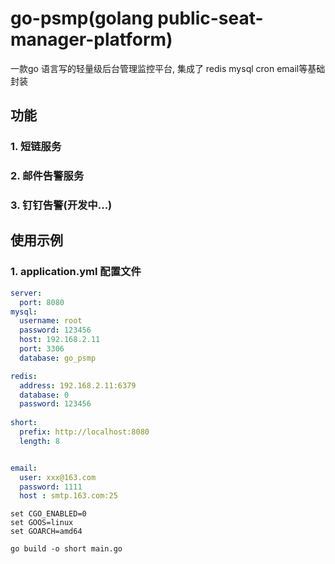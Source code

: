 # go-psmp(golang public-seat-manager-platform)

一款go 语言写的轻量级后台管理监控平台, 集成了 redis mysql cron email等基础封装
## 功能

### 1. 短链服务
### 2. 邮件告警服务
### 3. 钉钉告警(开发中...)

## 使用示例

### 1. application.yml 配置文件
~~~yml
server:
  port: 8080
mysql:
  username: root
  password: 123456
  host: 192.168.2.11
  port: 3306
  database: go_psmp

redis:
  address: 192.168.2.11:6379
  database: 0
  password: 123456
  
short:
  prefix: http://localhost:8080
  length: 8


email:
  user: xxx@163.com
  password: 1111
  host : smtp.163.com:25
~~~

~~~
set CGO_ENABLED=0
set GOOS=linux
set GOARCH=amd64

go build -o short main.go
~~~
